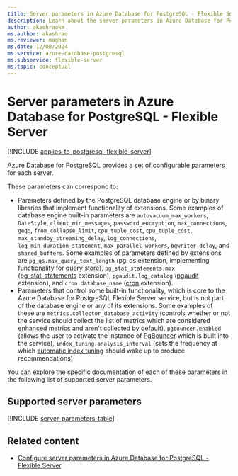 ```yaml
---
title: Server parameters in Azure Database for PostgreSQL - Flexible Server
description: Learn about the server parameters in Azure Database for PostgreSQL - Flexible Server.
author: akashraokm
ms.author: akashrao
ms.reviewer: maghan
ms.date: 12/08/2024
ms.service: azure-database-postgresql
ms.subservice: flexible-server
ms.topic: conceptual
---
```


# Server parameters in Azure Database for PostgreSQL - Flexible Server

[!INCLUDE [applies-to-postgresql-flexible-server](~/reusable-content/ce-skilling/azure/includes/postgresql/includes/applies-to-postgresql-flexible-server.md)]

Azure Database for PostgreSQL provides a set of configurable parameters for each server.

These parameters can correspond to:

- Parameters defined by the PostgreSQL database engine or by binary libraries that implement functionality of extensions. Some examples of database engine built-in parameters are `autovacuum_max_workers`, `DateStyle`, `client_min_messages`, `password_encryption`, `max_connections`, `geqo`, `from_collapse_limit`, `cpu_tuple_cost`, `cpu_tuple_cost`, `max_standby_streaming_delay`, `log_connections`, `log_min_duration_statement`, `max_parallel_workers`, `bgwriter_delay`, and `shared_buffers`. Some examples of parameters defined by extensions are `pg_qs.max_query_text_length` (pg_qs extension, implementing functionality for [query store](concepts-query-store.md)), `pg_stat_statements.max` ([pg_stat_statements](https://www.postgresql.org/docs/current/pgstatstatements.html#PGSTATSTATEMENTS-CONFIG-PARAMS) extension), `pgaudit.log_catalog` ([pgaudit](https://github.com/pgaudit/pgaudit) extension), and `cron.database_name` ([cron](https://github.com/citusdata/pg_cron) extension).
- Parameters that control some built-in functionality, which is core to the Azure Database for PostgreSQL Flexible Server service, but is not part of the database engine or any of its extensions. Some examples of these are `metrics.collector_database_activity` (controls whether or not the service should collect the list of metrics which are considered [enhanced metrics](concepts-monitoring.md#enhanced-metrics) and aren't collected by default), `pgbouncer.enabled` (allows the user to activate the instance of [PgBouncer](concepts-pgbouncer.md) which is built into the service), `index_tuning.analysis_interval` (sets the frequency at which [automatic index tuning](concepts-index-tuning.md) should wake up to produce recommendations)

You can explore the specific documentation of each of these parameters in the following list of supported server parameters.

## Supported server parameters

[!INCLUDE [server-parameters-table](includes/server-parameters-table.md)]


## Related content

- [Configure server parameters in Azure Database for PostgreSQL - Flexible Server](how-to-configure-server-parameters.md).
